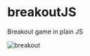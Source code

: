 # breakoutJS

Breakout game in plain JS

![breakout](https://s5.ezgif.com/tmp/ezgif-5-48111af738.gif)
